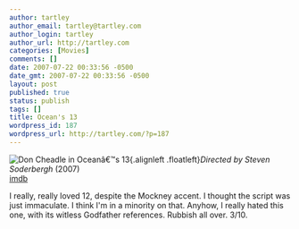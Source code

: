 ```yaml
---
author: tartley
author_email: tartley@tartley.com
author_login: tartley
author_url: http://tartley.com
categories: [Movies]
comments: []
date: 2007-07-22 00:33:56 -0500
date_gmt: 2007-07-22 00:33:56 -0500
layout: post
published: true
status: publish
tags: []
title: Ocean's 13
wordpress_id: 187
wordpress_url: http://tartley.com/?p=187
---
```


![Don Cheadle in Oceanâ€™s
13](http://tartley.com/wp-content/uploads/2007/07/oceans13.jpg){.alignleft
.floatleft}*Directed by Steven Soderbergh* (2007)\
[imdb](http://imdb.com/title/tt0496806/)

I really, really loved 12, despite the Mockney accent. I thought the
script was just immaculate. I think I'm in a minority on that. Anyhow, I
really hated this one, with its witless Godfather references. Rubbish
all over. 3/10.
